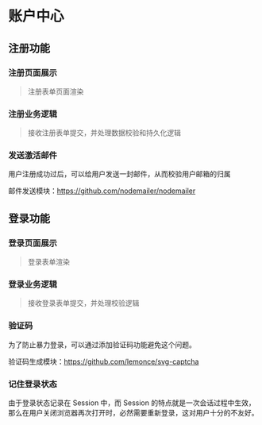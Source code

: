# 账户中心

## 注册功能

### 注册页面展示

> 注册表单页面渲染

### 注册业务逻辑

> 接收注册表单提交，并处理数据校验和持久化逻辑

### 发送激活邮件

用户注册成功过后，可以给用户发送一封邮件，从而校验用户邮箱的归属

邮件发送模块：https://github.com/nodemailer/nodemailer

## 登录功能

### 登录页面展示

> 登录表单渲染

### 登录业务逻辑

> 接收登录表单提交，并处理校验逻辑

### 验证码

为了防止暴力登录，可以通过添加验证码功能避免这个问题。

验证码生成模块：https://github.com/lemonce/svg-captcha

### 记住登录状态

由于登录状态记录在 Session 中，而 Session 的特点就是一次会话过程中生效，那么在用户关闭浏览器再次打开时，必然需要重新登录，这对用户十分的不友好。